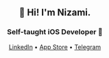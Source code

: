 <h2 align="center">👋 Hi! I'm Nizami.</h2>
<h3 align="center">Self-taught iOS Developer  </h3>

<p align="center">
  <a href="https://www.linkedin.com/in/nizamitagiyev/">LinkedIn</a> •
  <a href="https://apps.apple.com/us/developer/nizami-tagiyev/id1580667722">App Store</a> •
  <a href="https://t.me/The_Perfect_Legend">Telegram</a>
</p>



<!--
**ThePerfectLegend/ThePerfectLegend** is a ✨ _special_ ✨ repository because its `README.md` (this file) appears on your GitHub profile.

Here are some ideas to get you started:

- 🔭 I’m currently working on ...
- 🌱 I’m currently learning ...
- 👯 I’m looking to collaborate on ...
- 🤔 I’m looking for help with ...
- 💬 Ask me about ...
- 📫 How to reach me: ...
- 😄 Pronouns: ...
- ⚡ Fun fact: ...
-->
